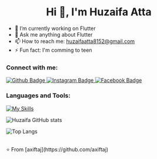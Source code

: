  <h1 align="center">Hi 👋, I'm Huzaifa Atta</h1>

- 🔭 I’m currently working on Flutter
- 💬 Ask me anything about Flutter 
- 📫 How to reach me: huzaifaatta8152@gmail.com
- ⚡ Fun fact: I'm comming to teen
  
### Connect with me:
<div id="badges">
  <a href="https://github.com/huzaifa-huzzi">
    <img src="https://img.shields.io/badge/Github-white?style=for-the-badge&logo=Github&logoColor=black" alt="Github Badge"/>
  </a>
   <a href="https://www.instagram.com/iam_huzaifaatta156/">
    <img src="https://img.shields.io/badge/Instagram-purple?style=for-the-badge&logo=instagram&logoColor=white" alt="Instagram Badge"/>
  </a>
   <a href="https://www.facebook.com/profile.php?id=100082221821643">
    <img src="https://img.shields.io/badge/Facebook-blue?style=for-the-badge&logo=facebook&logoColor=white" alt="Facebook Badge"/>
  </a>
</div>

### Languages and Tools:
[![My Skills](https://skillicons.dev/icons?i=flutter,dart,firebase,github,git,postman,figma,xd&perline=5)](https://skillicons.dev)

![Huzaifa GitHub stats](https://github-readme-stats.vercel.app/api?username=axiftaj&show_icons=true&theme=dark)

![Top Langs](https://github-readme-stats.vercel.app/api/top-langs/?username=axiftaj&theme=dark)


<br>
⭐️ From [axiftaj](https://github.com/axiftaj)

